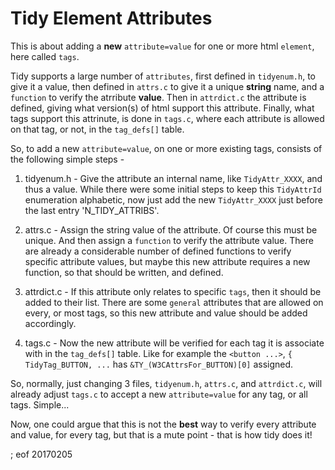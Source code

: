 # Tidy Element Attributes

This is about adding a **new** `attribute=value` for one or more html `element`, here called `tags`.

Tidy supports a large number of `attributes`, first defined in `tidyenum.h`, to give it a value, then defined in `attrs.c` to give it a unique **string** name, and a `function` to verify the atrribute **value**. Then in `attrdict.c` the attribute is defined, giving what version(s) of html support this attribute. Finally, what tags support this attrinute, is done in `tags.c`, where each attribute is allowed on that tag, or not, in the `tag_defs[]` table.

So, to add a new `attribute=value`, on one or more existing tags, consists of the following simple steps -

 1. tidyenum.h - Give the attribute an internal name, like `TidyAttr_XXXX`, and thus a value. While there were some initial steps to keep this `TidyAttrId` enumeration alphabetic, now just add the new `TidyAttr_XXXX` just before the last entry 'N_TIDY_ATTRIBS'.

 2. attrs.c - Assign the string value of the attribute. Of course this must be unique. And then assign a `function` to verify the attribute value. There are already a considerable number of defined functions to verify specific attribute values, but maybe this new attribute requires a new function, so that should be written, and defined.
 
 3. attrdict.c - If this attribute only relates to specific `tags`, then it should be added to their list. There are some `general` attributes that are allowed on every, or most tags, so this new attribute and value should be added accordingly.
 
 4. tags.c - Now the new attribute will be verified for each tag it is associate with in the `tag_defs[]` table. Like for example the `<button ...>`, `{ TidyTag_BUTTON, ...` has `&TY_(W3CAttrsFor_BUTTON)[0]` assigned.

So, normally, just changing 3 files, `tidyenum.h`, `attrs.c`, and `attrdict.c`, will already adjust `tags.c` to accept a new `attribute=value` for any tag, or all tags. Simple...

Now, one could argue that this is not the **best** way to verify every attribute and value, for every tag, but that is a mute point - that is how tidy does it!

; eof 20170205
